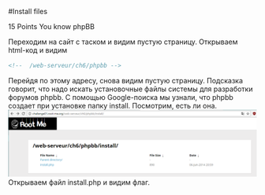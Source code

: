 #Install files

15 Points
You know phpBB

Переходим на сайт с таском и видим пустую страницу. Открываем html-код и видим 
```html
<!--  /web-serveur/ch6/phpbb -->
```
Перейдя по этому адресу, снова видим пустую страницу. Подсказка говорит, что надо искать установочные файлы системы для разработки форумов phpbb. С помощью Google-поиска мы узнали, что phpbb создает при установке папку install. Посмотрим, есть ли она.
![](image1.png)
Открываем файл install.php и видим флаг.